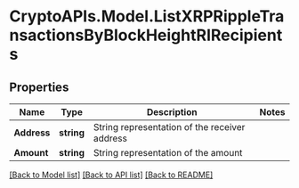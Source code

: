 # CryptoAPIs.Model.ListXRPRippleTransactionsByBlockHeightRIRecipients

## Properties

Name | Type | Description | Notes
------------ | ------------- | ------------- | -------------
**Address** | **string** | String representation of the receiver address | 
**Amount** | **string** | String representation of the amount | 

[[Back to Model list]](../README.md#documentation-for-models) [[Back to API list]](../README.md#documentation-for-api-endpoints) [[Back to README]](../README.md)

